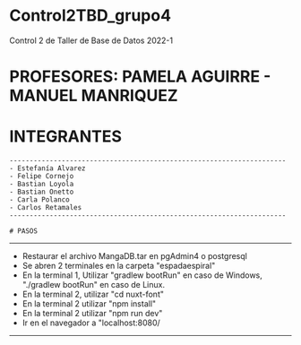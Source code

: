 # Control2TBD_grupo4
Control 2 de Taller de Base de Datos 2022-1 

# PROFESORES: PAMELA AGUIRRE - MANUEL MANRIQUEZ 

# INTEGRANTES
```
---------------------------------------------------------------------
- Estefanía Alvarez
- Felipe Cornejo 
- Bastian Loyola
- Bastian Onetto
- Carla Polanco
- Carlos Retamales
---------------------------------------------------------------------

# PASOS
```
---------------------------------------------------------------------
- Restaurar el archivo MangaDB.tar en pgAdmin4 o postgresql
- Se abren 2 terminales en la carpeta "espadaespiral"
- En la terminal 1, Utilizar "gradlew bootRun" en caso de Windows, "./gradlew bootRun" en caso de Linux.
- En la terminal 2, utilizar "cd nuxt-font"
- En la terminal 2 utilizar "npm install" 
- En la terminal 2 utilizar "npm run dev" 
- Ir en el navegador a "localhost:8080/
---------------------------------------------------------------------


